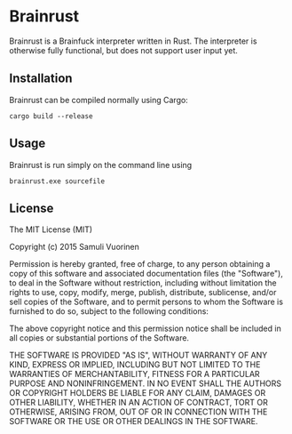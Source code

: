 # Brainrust

Brainrust is a Brainfuck interpreter written in Rust. The interpreter is otherwise fully functional, but does not support user input yet.

## Installation

Brainrust can be compiled normally using Cargo:

```
cargo build --release
```

## Usage

Brainrust is run simply on the command line using

```
brainrust.exe sourcefile
```

## License

The MIT License (MIT)

Copyright (c) 2015 Samuli Vuorinen

Permission is hereby granted, free of charge, to any person obtaining a copy
of this software and associated documentation files (the "Software"), to deal
in the Software without restriction, including without limitation the rights
to use, copy, modify, merge, publish, distribute, sublicense, and/or sell
copies of the Software, and to permit persons to whom the Software is
furnished to do so, subject to the following conditions:

The above copyright notice and this permission notice shall be included in
all copies or substantial portions of the Software.

THE SOFTWARE IS PROVIDED "AS IS", WITHOUT WARRANTY OF ANY KIND, EXPRESS OR
IMPLIED, INCLUDING BUT NOT LIMITED TO THE WARRANTIES OF MERCHANTABILITY,
FITNESS FOR A PARTICULAR PURPOSE AND NONINFRINGEMENT. IN NO EVENT SHALL THE
AUTHORS OR COPYRIGHT HOLDERS BE LIABLE FOR ANY CLAIM, DAMAGES OR OTHER
LIABILITY, WHETHER IN AN ACTION OF CONTRACT, TORT OR OTHERWISE, ARISING FROM,
OUT OF OR IN CONNECTION WITH THE SOFTWARE OR THE USE OR OTHER DEALINGS IN
THE SOFTWARE.